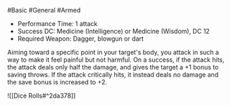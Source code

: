 #Basic #General #Armed 

- Performance Time: 1 attack
- Success DC: Medicine (Intelligence) or Medicine (Wisdom), DC 12
- Required Weapon: Dagger, blowgun or dart

Aiming toward a specific point in your target's body, you attack in such a way to make it feel painful but not harmful. On a success, if the attack hits, the attack deals only half the damage, and gives the target a +1 bonus to saving throws. If the attack critically hits, it instead deals no damage and the save bonus is increased to +2.

![[Dice Rolls#^2da378]]